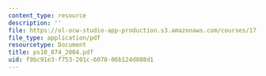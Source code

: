 ```yaml
---
content_type: resource
description: ''
file: https://ol-ocw-studio-app-production.s3.amazonaws.com/courses/17-874-quantitative-research-methods-multivariate-spring-2004/f9bc91e3f753201c607806b124d088d1_ps10_874_2004.pdf
file_type: application/pdf
resourcetype: Document
title: ps10_874_2004.pdf
uid: f9bc91e3-f753-201c-6078-06b124d088d1
---
```

